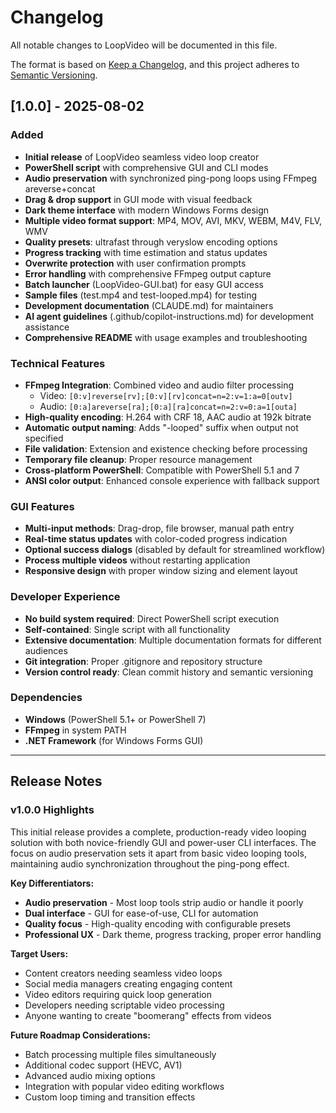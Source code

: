 # Changelog

All notable changes to LoopVideo will be documented in this file.

The format is based on [Keep a Changelog](https://keepachangelog.com/en/1.0.0/),
and this project adheres to [Semantic Versioning](https://semver.org/spec/v2.0.0.html).

## [1.0.0] - 2025-08-02

### Added
- **Initial release** of LoopVideo seamless video loop creator
- **PowerShell script** with comprehensive GUI and CLI modes
- **Audio preservation** with synchronized ping-pong loops using FFmpeg areverse+concat
- **Drag & drop support** in GUI mode with visual feedback
- **Dark theme interface** with modern Windows Forms design
- **Multiple video format support**: MP4, MOV, AVI, MKV, WEBM, M4V, FLV, WMV
- **Quality presets**: ultrafast through veryslow encoding options
- **Progress tracking** with time estimation and status updates
- **Overwrite protection** with user confirmation prompts
- **Error handling** with comprehensive FFmpeg output capture
- **Batch launcher** (LoopVideo-GUI.bat) for easy GUI access
- **Sample files** (test.mp4 and test-looped.mp4) for testing
- **Development documentation** (CLAUDE.md) for maintainers
- **AI agent guidelines** (.github/copilot-instructions.md) for development assistance
- **Comprehensive README** with usage examples and troubleshooting

### Technical Features
- **FFmpeg Integration**: Combined video and audio filter processing
  - Video: `[0:v]reverse[rv];[0:v][rv]concat=n=2:v=1:a=0[outv]`
  - Audio: `[0:a]areverse[ra];[0:a][ra]concat=n=2:v=0:a=1[outa]`
- **High-quality encoding**: H.264 with CRF 18, AAC audio at 192k bitrate
- **Automatic output naming**: Adds "-looped" suffix when output not specified
- **File validation**: Extension and existence checking before processing
- **Temporary file cleanup**: Proper resource management
- **Cross-platform PowerShell**: Compatible with PowerShell 5.1 and 7
- **ANSI color output**: Enhanced console experience with fallback support

### GUI Features
- **Multi-input methods**: Drag-drop, file browser, manual path entry
- **Real-time status updates** with color-coded progress indication
- **Optional success dialogs** (disabled by default for streamlined workflow)
- **Process multiple videos** without restarting application
- **Responsive design** with proper window sizing and element layout

### Developer Experience
- **No build system required**: Direct PowerShell script execution
- **Self-contained**: Single script with all functionality
- **Extensive documentation**: Multiple documentation formats for different audiences
- **Git integration**: Proper .gitignore and repository structure
- **Version control ready**: Clean commit history and semantic versioning

### Dependencies
- **Windows** (PowerShell 5.1+ or PowerShell 7)
- **FFmpeg** in system PATH
- **.NET Framework** (for Windows Forms GUI)

---

## Release Notes

### v1.0.0 Highlights
This initial release provides a complete, production-ready video looping solution with both novice-friendly GUI and power-user CLI interfaces. The focus on audio preservation sets it apart from basic video looping tools, maintaining audio synchronization throughout the ping-pong effect.

**Key Differentiators:**
- **Audio preservation** - Most loop tools strip audio or handle it poorly
- **Dual interface** - GUI for ease-of-use, CLI for automation
- **Quality focus** - High-quality encoding with configurable presets
- **Professional UX** - Dark theme, progress tracking, proper error handling

**Target Users:**
- Content creators needing seamless video loops
- Social media managers creating engaging content
- Video editors requiring quick loop generation
- Developers needing scriptable video processing
- Anyone wanting to create "boomerang" effects from videos

**Future Roadmap Considerations:**
- Batch processing multiple files simultaneously
- Additional codec support (HEVC, AV1)
- Advanced audio mixing options
- Integration with popular video editing workflows
- Custom loop timing and transition effects